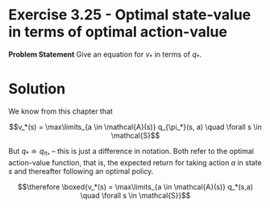 # Exercise 3.25 - Optimal state-value in terms of optimal action-value

**Problem Statement**
Give an equation for $v_*$ in terms of $q_*$.

# Solution
We know from this chapter that

$$v_*(s) = \max\limits_{a \in \mathcal{A}(s)} q_{\pi_*}(s, a) \quad \forall s \in \mathcal{S}$$

But $q_* \doteq q_{\pi_*}$ – this is just a difference in notation. Both refer to the optimal action-value function, that is, the expected return for taking action $a$ in state $s$ and thereafter following an optimal policy. 

$$\therefore \boxed{v_*(s) = \max\limits_{a \in \mathcal{A}(s)} q_*(s,a) \quad \forall s \in \mathcal{S}}$$